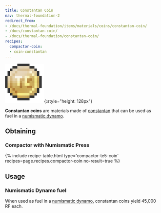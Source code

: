 ```yaml
---
title: Constantan Coin
nav: thermal-foundation-2
redirect_from:
- /docs/thermal-foundation/items/materials/coins/constantan-coin/
- /docs/constantan-coin/
- /docs/thermal-foundation/constantan-coin/
recipes:
  compactor-coin:
  - coin-constantan
---
```


![Constantan coin](/assets/images/thermal-foundation/coin-constantan.png){:style="height: 128px"}


**Constantan coins** are materials made of [constantan](/docs/thermal-foundation-2/constantan-ingot/)
that can be used as fuel in a [numismatic dynamo](/docs/thermal-expansion-5/numismatic-dynamo/).


Obtaining
---------

### Compactor with Numismatic Press
{% include recipe-table.html type='compactor-te5-coin' recipes=page.recipes.compactor-coin no-result=true %}


Usage
-----

### Numismatic Dynamo fuel
When used as fuel in a [numismatic dynamo](/docs/thermal-expansion-5/numismatic-dynamo/), constantan
coins yield 45,000 RF each.
